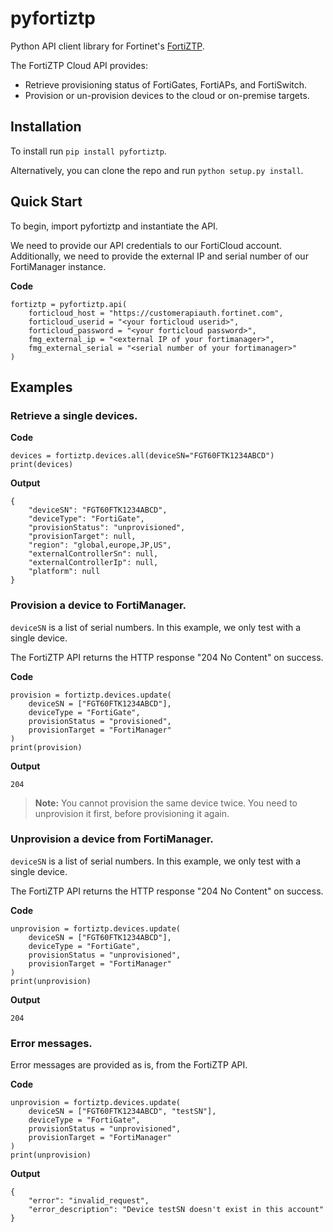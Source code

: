 # pyfortiztp
Python API client library for Fortinet's [FortiZTP](https://fortiztp.forticloud.com).

The FortiZTP Cloud API provides:
 - Retrieve provisioning status of FortiGates, FortiAPs, and FortiSwitch.
 - Provision or un-provision devices to the cloud or on-premise targets.

## Installation
To install run `pip install pyfortiztp`.

Alternatively, you can clone the repo and run `python setup.py install`.

## Quick Start
To begin, import pyfortiztp and instantiate the API.

We need to provide our API credentials to our FortiCloud account.
Additionally, we need to provide the external IP and serial number of our FortiManager instance.

**Code**
```
fortiztp = pyfortiztp.api(
    forticloud_host = "https://customerapiauth.fortinet.com",
    forticloud_userid = "<your forticloud userid>",
    forticloud_password = "<your forticloud password>",
    fmg_external_ip = "<external IP of your fortimanager>",
    fmg_external_serial = "<serial number of your fortimanager>"
)
```

## Examples
### Retrieve a single devices.
**Code**
```
devices = fortiztp.devices.all(deviceSN="FGT60FTK1234ABCD")
print(devices)
```

**Output**
```
{
    "deviceSN": "FGT60FTK1234ABCD",
    "deviceType": "FortiGate",
    "provisionStatus": "unprovisioned",
    "provisionTarget": null,
    "region": "global,europe,JP,US",
    "externalControllerSn": null,
    "externalControllerIp": null,
    "platform": null
}
```

### Provision a device to FortiManager.
`deviceSN` is a list of serial numbers. In this example, we only test with a single device.

The FortiZTP API returns the HTTP response "204 No Content" on success.

**Code**
```
provision = fortiztp.devices.update(
    deviceSN = ["FGT60FTK1234ABCD"],
    deviceType = "FortiGate",
    provisionStatus = "provisioned",
    provisionTarget = "FortiManager"
)
print(provision)
```

**Output**
```
204
```

> **Note:** You cannot provision the same device twice. You need to unprovision it first, before provisioning it again.

### Unprovision a device from FortiManager.
`deviceSN` is a list of serial numbers. In this example, we only test with a single device.

The FortiZTP API returns the HTTP response "204 No Content" on success.

**Code**
```
unprovision = fortiztp.devices.update(
    deviceSN = ["FGT60FTK1234ABCD"],
    deviceType = "FortiGate",
    provisionStatus = "unprovisioned",
    provisionTarget = "FortiManager"
)
print(unprovision)
```

**Output**
```
204
```

### Error messages.
Error messages are provided as is, from the FortiZTP API.

**Code**
```
unprovision = fortiztp.devices.update(
    deviceSN = ["FGT60FTK1234ABCD", "testSN"],
    deviceType = "FortiGate",
    provisionStatus = "unprovisioned",
    provisionTarget = "FortiManager"
)
print(unprovision)
```

**Output**
```
{
    "error": "invalid_request",
    "error_description": "Device testSN doesn't exist in this account"
}
```